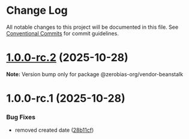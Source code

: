 # Change Log

All notable changes to this project will be documented in this file.
See [Conventional Commits](https://conventionalcommits.org) for commit guidelines.

# [1.0.0-rc.2](https://github.com/zerobias-org/vendor/compare/@zerobias-org/vendor-beanstalk@1.0.0-rc.1...@zerobias-org/vendor-beanstalk@1.0.0-rc.2) (2025-10-28)

**Note:** Version bump only for package @zerobias-org/vendor-beanstalk





# 1.0.0-rc.1 (2025-10-28)


### Bug Fixes

* removed created date ([28b11cf](https://github.com/zerobias-org/vendor/commit/28b11cf2563e9cdadd4b1dc83edd60d2fcd01df0))
